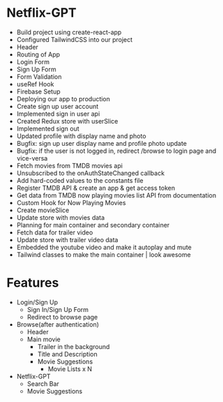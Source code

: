 # Netflix-GPT

- Build project using create-react-app
- Configured TailwindCSS into our project
- Header
- Routing of App
- Login Form
- Sign Up Form
- Form Validation
- useRef Hook
- Firebase Setup
- Deploying our app to production
- Create sign up user account
- Implemented sign in user api
- Created Redux store with userSlice
- Implemented sign out
- Updated profile with display name and photo
- Bugfix: sign up user display name and profile photo update
- Bugfix: if the user is not logged in, redirect /browse to login page and vice-versa
- Fetch movies from TMDB movies api
- Unsubscribed to the onAuthStateChanged callback
- Add hard-coded values to the constants file
- Register TMDB API & create an app & get access token
- Get data from TMDB now playing movies list API from documentation
- Custom Hook for Now Playing Movies
- Create movieSlice
- Update store with movies data
- Planning for main container and secondary container
- Fetch data for trailer video
- Update store with trailer video data
- Embedded the youtube video and make it autoplay and mute
- Tailwind classes to make the main container | look awesome

# Features

- Login/Sign Up
  - Sign In/Sign Up Form
  - Redirect to browse page
- Browse(after authentication)
  - Header
  - Main movie
    - Trailer in the background
    - Title and Description
    - Movie Suggestions
      - Movie Lists x N
- Netflix-GPT
  - Search Bar
  - Movie Suggestions
